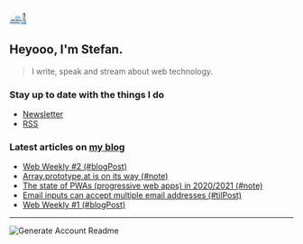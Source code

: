 <img alt width="30" height="30" src="https://raw.githubusercontent.com/stefanjudis/stefanjudis/main/screenshot.png">

## Heyooo, I'm Stefan.

> I write, speak and stream about web technology.

### Stay up to date with the things I do

- [Newsletter](https://www.stefanjudis.com/newsletter/)
- [RSS](https://www.stefanjudis.com/feeds/)

### Latest articles on [my blog](https://www.stefanjudis.com)

<!-- BLOG-POST-LIST:START -->
- [Web Weekly #2 (#blogPost)](https://www.stefanjudis.com/blog/web-weekly-2/)
- [Array.prototype.at is on its way (#note)](https://www.stefanjudis.com/notes/array-prototype-at-is-on-its-way/)
- [The state of PWAs (progressive web apps) in 2020/2021 (#note)](https://www.stefanjudis.com/notes/the-state-of-pwa-adoption-in-2020-2021/)
- [Email inputs can accept multiple email addresses (#tilPost)](https://www.stefanjudis.com/today-i-learned/email-inputs-can-accept-multiple-email-addresses/)
- [Web Weekly #1 (#blogPost)](https://www.stefanjudis.com/blog/web-weekly-1/)
<!-- BLOG-POST-LIST:END -->

---

![Generate Account Readme](https://github.com/stefanjudis/stefanjudis/workflows/Generate%20Account%20Readme/badge.svg)
